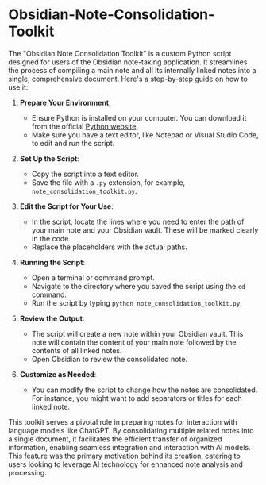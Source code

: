 # Obsidian-Note-Consolidation-Toolkit
The "Obsidian Note Consolidation Toolkit" is a custom Python script designed for users of the Obsidian note-taking application. It streamlines the process of compiling a main note and all its internally linked notes into a single, comprehensive document. Here's a step-by-step guide on how to use it:

1. **Prepare Your Environment**:
   - Ensure Python is installed on your computer. You can download it from the official [Python website](https://www.python.org/downloads/).
   - Make sure you have a text editor, like Notepad or Visual Studio Code, to edit and run the script.

2. **Set Up the Script**:
   - Copy the script into a text editor.
   - Save the file with a `.py` extension, for example, `note_consolidation_toolkit.py`.

3. **Edit the Script for Your Use**:
   - In the script, locate the lines where you need to enter the path of your main note and your Obsidian vault. These will be marked clearly in the code.
   - Replace the placeholders with the actual paths.

4. **Running the Script**:
   - Open a terminal or command prompt.
   - Navigate to the directory where you saved the script using the `cd` command.
   - Run the script by typing `python note_consolidation_toolkit.py`.

5. **Review the Output**:
   - The script will create a new note within your Obsidian vault. This note will contain the content of your main note followed by the contents of all linked notes.
   - Open Obsidian to review the consolidated note.

6. **Customize as Needed**:
   - You can modify the script to change how the notes are consolidated. For instance, you might want to add separators or titles for each linked note.

This toolkit serves a pivotal role in preparing notes for interaction with language models like ChatGPT. By consolidating multiple related notes into a single document, it facilitates the efficient transfer of organized information, enabling seamless integration and interaction with AI models. This feature was the primary motivation behind its creation, catering to users looking to leverage AI technology for enhanced note analysis and processing.
